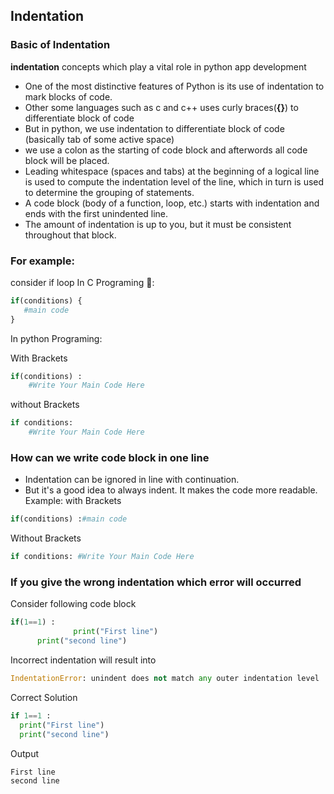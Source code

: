 ## Indentation 


### Basic of Indentation  
**indentation** concepts which play a vital role in python app development

- One of the most distinctive features of Python is its use of indentation to mark blocks of code.
- Other some languages such as c and c++ uses curly braces(**{}**)  to differentiate block of code
- But in python, we use indentation to differentiate block of code (basically tab of some active space)
- we use a colon as the starting of code block and afterwords all code block will be placed.
- Leading whitespace (spaces and tabs) at the beginning of a logical line is used to compute the indentation level of the line, which in turn is used to determine the grouping of statements.
- A code block (body of a function, loop, etc.) starts with indentation and ends with the first unindented line. 
- The amount of indentation is up to you, but it must be consistent throughout that block.

### For example:
consider if loop
In C Programing :scroll:: 
```python
if(conditions) {
   #main code
}
```
In python Programing:

With  Brackets
```python
if(conditions) :
    #Write Your Main Code Here
```

without Brackets
```python
if conditions:
    #Write Your Main Code Here
```

### How can we write code block  in one line
- Indentation can be ignored in line with continuation.
- But it's a good idea to always indent. It makes the code more readable.
Example:
with Brackets
```python
if(conditions) :#main code
```

Without Brackets
```python
if conditions: #Write Your Main Code Here
```

### If you give the wrong  indentation which error will occurred

Consider following code block
```python
if(1==1) :
              print("First line")
      print("second line")
```

Incorrect indentation will result into 
```python
IndentationError: unindent does not match any outer indentation level
```

Correct Solution
```python
if 1==1 :
  print("First line")
  print("second line")
```

Output
```
First line
second line
```

